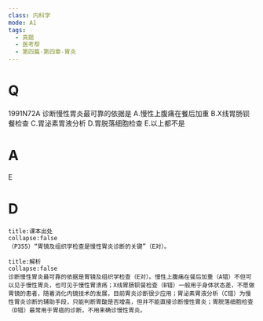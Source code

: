 ```yaml
---
class: 内科学
mode: A1
tags:
  - 真题
  - 医考帮
  - 第四篇-第四章-胃炎
---
```


# Q
1991N72A 诊断慢性胃炎最可靠的依据是
A.慢性上腹痛在餐后加重
B.X线胃肠钡餐检查
C.胃泌素胃液分析
D.胃脱落细胞检查
E.以上都不是

# A
E
# D
```ad-note
title:课本出处
collapse:false
（P355）“胃镜及组织学检查是慢性胃炎诊断的关键”（E对）。
```

```ad-summary
title:解析
collapse:false
诊断慢性胃炎最可靠的依据是胃镜及组织学检查（E对）。慢性上腹痛在餐后加重（A错）不但可以见于慢性胃炎，也可见于慢性胃溃疡；X线胃肠钡餐检查（B错）一般用于身体状态差，不愿做胃镜的患者，随着消化内镜技术的发展，目前胃炎诊断很少应用；胃泌素胃液分析（C错）为慢性胃炎诊断的辅助手段，只能判断胃酸是否增高，但并不能直接诊断慢性胃炎；胃脱落细胞检查（D错）最常用于胃癌的诊断，不用来确诊慢性胃炎。
```

